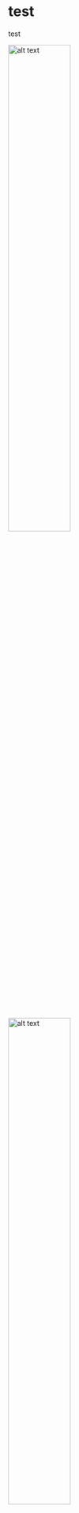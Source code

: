 # test
test

<img src=https://repo.gokuai.cn/app/ImageResourceForMD/raw/master/YunkuJavaSDK/clean.jpg alt="alt text" title="Title" width="50%" height="50%"/>

<img src=https://repo.gokuai.cn/app/ImageResourceForMD/raw/master/YunkuJavaSDK/delete.jpg alt="alt text" title="Title" width="50%" height="50%"/>
